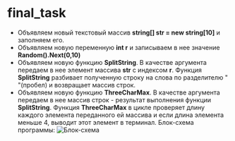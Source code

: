 
# final_task
* Объявляем новый текстовый массив **string[] str = new string[10]** и заполняем его.
* Объявляем новую переменную **int r** и записываем в нее значение **Random().Next(0,10)**
* Объявляем новую функцию **SplitString**. В качестве аргумента передаем в нее элемент массива **str** с индексом **r**.
Функция **SplitString** разбивает полученную строку на слова по разделителю " "(пробел) и возвращает массив строк.
* Объявляем новую функцию **ThreeCharMax**. В качестве аргумента передаем в нее массив строк - результат выполнения функции **SplitString**.
Функция **ThreeCharMax** в цикле проверяет длину каждого элемента переданного ей массива и если длина элемента меньше 4, выводит этот элемент в терминал.
Блок-схема программы: ![Блок-схема](https://cloud.mail.ru/public/XTQ8/4PmaA5rtN)
